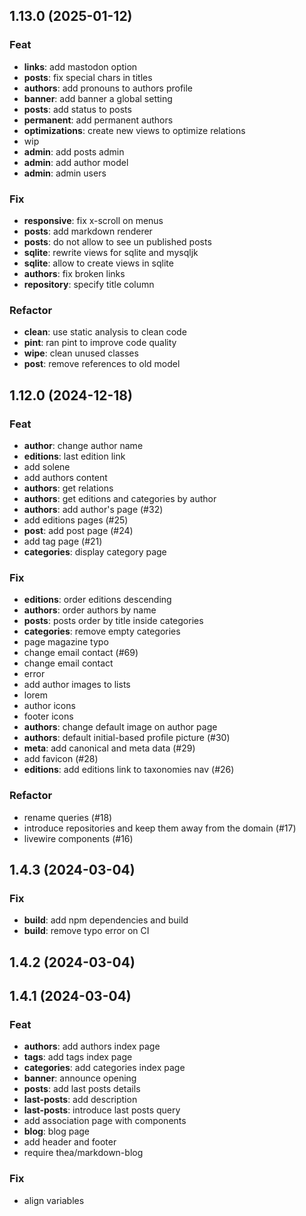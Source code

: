 ## 1.13.0 (2025-01-12)

### Feat

- **links**: add mastodon option
- **posts**: fix special chars in titles
- **authors**: add pronouns to authors profile
- **banner**: add banner a global setting
- **posts**: add status to posts
- **permanent**: add permanent authors
- **optimizations**: create new views to optimize relations
- wip
- **admin**: add posts admin
- **admin**: add author model
- **admin**: admin users

### Fix

- **responsive**: fix x-scroll on menus
- **posts**: add markdown renderer
- **posts**: do not allow to see un published posts
- **sqlite**: rewrite views for sqlite and mysqljk
- **sqlite**: allow to create views in sqlite
- **authors**: fix broken links
- **repository**: specify title column

### Refactor

- **clean**: use static analysis to clean code
- **pint**: ran pint to improve code quality
- **wipe**: clean unused classes
- **post**: remove references to old model

## 1.12.0 (2024-12-18)

### Feat

- **author**: change author name
- **editions**: last edition link
- add solene
- add authors content
- **authors**: get relations
- **authors**: get editions and categories by author
- **authors**: add author's page (#32)
- add editions pages (#25)
- **post**: add post page (#24)
- add tag page (#21)
- **categories**: display category page

### Fix

- **editions**: order editions descending
- **authors**: order authors by name
- **posts**: posts order by title inside categories
- **categories**: remove empty categories
- page magazine typo
- change email contact (#69)
- change email contact
- error
- add author images to lists
- lorem
- author icons
- footer icons
- **authors**: change default image on author page
- **authors**: default initial-based profile picture (#30)
- **meta**: add canonical  and meta data (#29)
- add favicon (#28)
- **editions**: add editions link to taxonomies nav (#26)

### Refactor

- rename queries (#18)
- introduce repositories and keep them away from the domain (#17)
- livewire components (#16)

## 1.4.3 (2024-03-04)

### Fix

- **build**: add npm dependencies and build
- **build**: remove typo error on CI

## 1.4.2 (2024-03-04)

## 1.4.1 (2024-03-04)

### Feat

- **authors**: add authors index page
- **tags**: add tags index page
- **categories**: add categories index page
- **banner**: announce opening
- **posts**: add last posts details
- **last-posts**: add description
- **last-posts**: introduce last posts query
- add association page with components
- **blog**: blog page
- add header and footer
- require thea/markdown-blog

### Fix

- align variables
